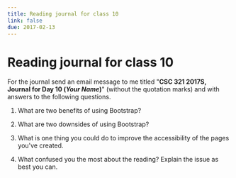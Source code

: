 ```yaml
---
title: Reading journal for class 10
link: false
due: 2017-02-13
---
```

Reading journal for class 10
============================

For the journal send an email message to me titled "**CSC 321 2017S,
Journal for Day 10 (*Your Name*)**" (without the quotation marks) and
with answers to the following questions.

1. What are two benefits of using Bootstrap?

2. What are two downsides of using Bootstrap?

3. What is one thing you could do to improve the accessibility of the
pages you've created.

4.  What confused you the most about the reading?  Explain the issue as
best you can.

